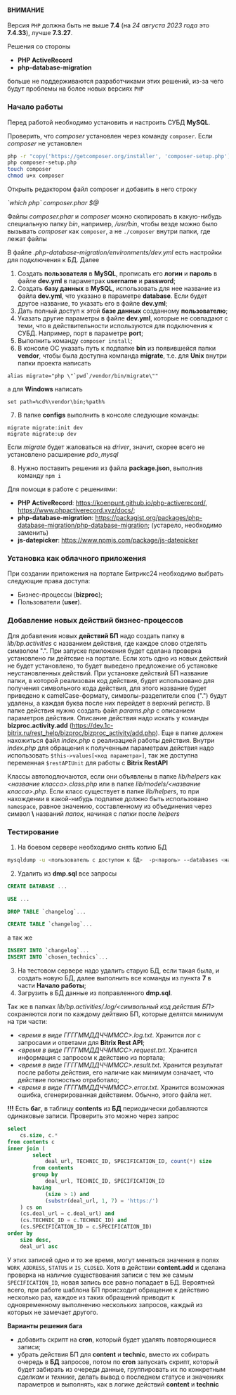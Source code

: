 #### ВНИМАНИЕ

Версия `PHP` должна быть не выше **7.4** (на *24 августа 2023 года* это **7.4.33**), лучше **7.3.27**.

Решения со стороны

- **PHP ActiveRecord**
- **php-database-migration**

больше не поддерживаются разработчиками этих решений, из-за чего будут проблемы на более новых версиях `PHP`

### Начало работы

Перед работой необходимо установить и настроить СУБД **MySQL**.

Проверить, что *composer* установлен через команду `composer`. Если *composer* не установлен
```bash
php -r "copy('https://getcomposer.org/installer', 'composer-setup.php');"
php composer-setup.php
touch composer
chmod u+x composer
```
Открыть редактором файл composer и добавить в него строку

*&#96;which php&#96; composer.phar $@*

Файлы *composer.phar* и *composer* можно скопировать в какую-нибудь специальную папку *bin*, например, */usr/bin*, чтобы везде можно было вызывать *composer* как `composer`, а не `./composer` внутри папки, где лежат файлы

В файле *.php-database-migration/environments/dev.yml* есть настройки для подключения к БД. Далее
1. Создать **пользователя** в **MySQL**, прописать его **логин** и **пароль** в файле **dev.yml** в параметрах **username** и **password**;
2. Создать **базу данных** в **MySQL**, использовать для нее название из файла **dev.yml**, что указано в параметре **database**. Если будет другое название, то указать его в файле **dev.yml**;
3. Дать полный доступ к этой **базе данных** созданному **пользователю**;
4. Указать другие параметры в файле **dev.yml**, которые не совпадают с теми, что в действительности используются для подключения к СУБД. Например, порт в параметре **port**;
5. Выполнить команду `composer install`;
6. В консоле ОС указать путь к подпапке **bin** из появившейся папки **vendor**, чтобы была доступна компанда **migrate**, т.е. для **Unix** внутри папки проекта написать
```
alias migrate="php \"`pwd`/vendor/bin/migrate\""
```
а для **Windows** написать
```
set path=%cd%\vendor\bin;%path%
```
7. В папке **configs** выполнить в консоле следующие команды:
```
migrate migrate:init dev
migrate migrate:up dev
```
Если *migrate* будет жаловаться на *driver*, значит, скорее всего не установлено расширение *pdo_mysql*

8. Нужно поставить решения из файла **package.json**, выполнив команду `npm i`

Для помощи в работе с решениями:
- **PHP ActiveRecord**: https://koenpunt.github.io/php-activerecord/, https://www.phpactiverecord.xyz/docs/;
- **php-database-migration**: https://packagist.org/packages/php-database-migration/php-database-migration; (устарело, необходимо заменить)
- **js-datepicker**: https://www.npmjs.com/package/js-datepicker

### Установка как облачного приложения

При создании приложения на портале Битрикс24 необходимо выбрать следующие права доступа:
- Бизнес-процессы (**bizproc**);
- Пользователи (**user**).

### Добавление новых действий бизнес-процессов

Для добавления новых **действий БП** надо создать папку в *lib/bp.activities* с названием действия, где каждое слово отделять символом ".". При запуске приложения будет сделана проверка установлено ли дейтсвие на портале. Если хоть одно из новых действий не будет установлено, то будет выведено предложение об установке неустановленных действий. При установке действий БП название папки, в которой реализован код действия, будет использовано для получения символьного кода действия, для этого название будет приведено к camelCase-формату, символы-разделители слов (".") будут удалены, а каждая буква после них перейдет в верхний регистр. В папке действия нужно создать файл *params.php* с описанием параметров действия. Описание действия надо искать у команды **bizproc.activity.add** (https://dev.1c-bitrix.ru/rest_help/bizproc/bizproc_activity/add.php). Еще в папке должен нахожиться файл *index.php* с реализацией работы действия. Внутри *index.php* для обращения к полученным параметрам действия надо использовать `$this->values[<код параметра>]`, так же доступна переменная `$restAPIUnit` для работы с **Bitrix RestAPI**

Классы автоподлючаются, если они объявлены в папке *lib/helpers* как *<название класса>.class.php* или в папке *lib/models/<название класса>.php*. Если класс существует в папке *lib/helpers*, то при нахождении в какой-нибудь подпапке должно быть использовано `namespace`, равное значению, составленному из объединения через символ **\\** названий *папок*, начиная с *папки* после *helpers*

### Тестирование

1. На боевом сервере необходимо снять копию БД

```bash
mysqldump -u <пользователь с доступом к БД>  -p<пароль> --databases <название БД> --result-file=dmp.sql
```

2. Удалить из **dmp.sql** все запросы

```sql
CREATE DATABASE ...
```
```sql
USE ...
```
```sql
DROP TABLE `changelog`...
```
```sql
CREATE TABLE `changelog`...
```

а так же

```sql
INSERT INTO `changelog`...
INSERT INTO `chosen_technics`...
```

3. На тестовом сервере надо удалить старую БД, если такая была, и создать новую БД, далее выполнить все команды из пункта **7** в части **Начало работы**;
4. Загрузить в БД данные из поправленного **dmp.sql**.

Так же в папках *lib/bp.activities/.log/<символьный код действия БП>* сохраняются логи по каждому дейтвию БП, которые делятся минимум на три части:
- *<время в виде ГГГГММДДЧЧММСС>.log.txt*. Хранится лог с запросами и ответами для **Bitrix Rest API**;
- *<время в виде ГГГГММДДЧЧММСС>.request.txt*. Хранится информация с запросом к действию из портала;
- *<время в виде ГГГГММДДЧЧММСС>.result.txt*. Хранится результат после работы действия, его наличие как минимум означает, что действие полностью отработало;
- *<время в виде ГГГГММДДЧЧММСС>.error.txt*. Хранится возможная ошибка, сгенерированная действием. Обычно, этого файла нет.


**!!!** Есть **баг**, в таблицу **contents** из **БД** периодически добавляются одинаковые записи. Проверить это можно через запрос
```sql
select
    cs.size, c.*
from contents c
inner join (
        select
            deal_url, TECHNIC_ID, SPECIFICATION_ID, count(*) size
        from contents
        group by
            deal_url, TECHNIC_ID, SPECIFICATION_ID
        having
            (size > 1) and
            (substr(deal_url, 1, 7) = 'https:/')
    ) cs on
    (cs.deal_url = c.deal_url) and
    (cs.TECHNIC_ID = c.TECHNIC_ID) and
    (cs.SPECIFICATION_ID = c.SPECIFICATION_ID)
order by
    size desc,
    deal_url asc
```
У этих записей одно и то же время, могут меняться значения в полях `WORK_ADDRESS`, `STATUS` и `IS_CLOSED`. Хотя в действии **content.add** и сделана проверка на наличие существования записи с тем же самым `SPECIFICATION_ID`, новая запись все равно попадает в БД. Вероятней всего, при работе шаблона БП происходит обращение к действию несколько раз, каждое из таких обращений приводит к одновременному выполнению нескольких запросов, каждый из которых не замечает другого.

**Варианты решения бага**

- добавить скрипт на **cron**, который будет удалять повторяющиеся записи;
- убрать действия БП для **content** и **technic**, вместо их собирать очередь в **БД** запросов, потом по **cron** запускать скрипт, который будет забирать из очереди данные, группировать их по конкретным *сделкам* и *технике*, делать вывод о последнем статусе и значениях параметров и выполнять, как в логике действий **content** и **technic**
